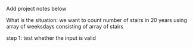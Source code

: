 Add project notes below

What is the situation:
we want to count number of stairs in 20 years using
    array of weeksdays consisting of
        array of stairs

step 1:
test whether the input is valid